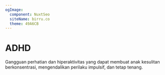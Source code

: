 ```yaml
---
ogImage:
  component: NuxtSeo
  siteName: birru.co
  theme: 49A6CB
---
```


# ADHD

Gangguan perhatian dan hiperaktivitas yang dapat membuat anak kesulitan berkonsentrasi, mengendalikan perilaku impulsif, dan tetap tenang.
